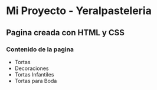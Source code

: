 # Mi Proyecto - Yeralpasteleria 
## Pagina creada con HTML y CSS
### Contenido de la pagina
- Tortas
- Decoraciones 
- Tortas Infantiles 
- Tortas para Boda